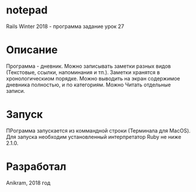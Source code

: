 # notepad
Rails Winter 2018 - программа задание урок 27

# Описание
Программа - дневник. Можно записывать заметки разных видов (Текстовые, ссылки, напоминания и тп.). 
Заметки хранятся в хронологическиом порядке. Можно выводить на экран содержимое дневника полностью, 
и по категориям. Можно Читать отдельные записи.

# Запуск
ПРограмма запускается из коммандной строки (Терминала для MacOS). 
Для запуска необходим установленный интерпретатор Ruby не ниже 2.1.0.

# Разработал
Anikram, 2018 год
